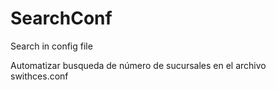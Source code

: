 # SearchConf
Search in config file

Automatizar busqueda de número de sucursales en el archivo swithces.conf
